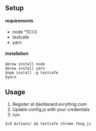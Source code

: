 ## Setup

#### requirements

* node ^13.1.0
* testcafe
* yarn

#### installation

```
$brew install node
$brew install yarn 
$npm install -g testcafe
$yarn 
```

## Usage

1. Register at dashboard.evrythng.com
2. Update config.js with your credentials
3. run:

```
$cd Actions/ && testcafe chrome thng.js
```